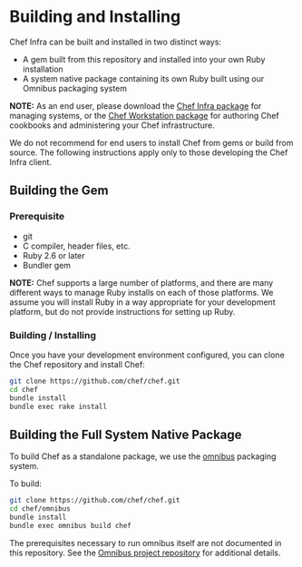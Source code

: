 # Building and Installing

Chef Infra can be built and installed in two distinct ways:

- A gem built from this repository and installed into your own Ruby installation
- A system native package containing its own Ruby built using our Omnibus packaging system

**NOTE:** As an end user, please download the [Chef Infra package](https://downloads.chef.io/chef) for managing systems, or the [Chef Workstation package](https://downloads.chef.io/chef-workstation) for authoring Chef cookbooks and administering your Chef infrastructure.

We do not recommend for end users to install Chef from gems or build from source. The following instructions apply only to those developing the Chef Infra client.

## Building the Gem

### Prerequisite

- git
- C compiler, header files, etc.
- Ruby 2.6 or later
- Bundler gem

**NOTE:** Chef supports a large number of platforms, and there are many different ways to manage Ruby installs on each of those platforms. We assume you will install Ruby in a way appropriate for your development platform, but do not provide instructions for setting up Ruby.

### Building / Installing

Once you have your development environment configured, you can clone the Chef repository and install Chef:

```bash
git clone https://github.com/chef/chef.git
cd chef
bundle install
bundle exec rake install
```

## Building the Full System Native Package

To build Chef as a standalone package, we use the [omnibus](omnibus/README.md) packaging system.

To build:

```bash
git clone https://github.com/chef/chef.git
cd chef/omnibus
bundle install
bundle exec omnibus build chef
```

The prerequisites necessary to run omnibus itself are not documented in this repository. See the [Omnibus project repository](https://github.com/chef/omnibus) for additional details.
